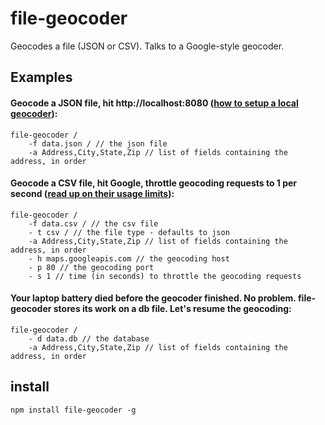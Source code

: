 file-geocoder
==============

Geocodes a file (JSON or CSV). Talks to a Google-style geocoder.

## Examples

#### Geocode a JSON file, hit http://localhost:8080 ([how to setup a local geocoder](http://www.datasciencetoolkit.org/ "Data Science Tookit")):

	file-geocoder /
		-f data.json / // the json file
		-a Address,City,State,Zip // list of fields containing the address, in order
		
		

#### Geocode a CSV file, hit Google, throttle geocoding requests to 1 per second ([read up on their usage limits](https://developers.google.com/maps/documentation/geocoding/#Limits "usage limits")):

	file-geocoder /
		-f data.csv / // the csv file
		- t csv / // the file type - defaults to json
		-a Address,City,State,Zip // list of fields containing the address, in order
		- h maps.googleapis.com // the geocoding host
		- p 80 // the geocoding port
		- s 1 // time (in seconds) to throttle the geocoding requests



#### Your laptop battery died before the geocoder finished. No problem. file-geocoder stores its work on a db file. Let's resume the geocoding: 
	
	file-geocoder /
		- d data.db // the database
		-a Address,City,State,Zip // list of fields containing the address, in order


## install

	npm install file-geocoder -g
	

